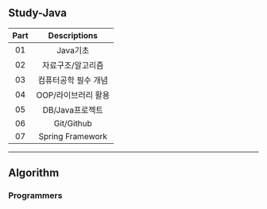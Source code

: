 ## Study-Java

|Part|Descriptions|
|:----:|:----:|
|01|Java기초|
|02|자료구조/알고리즘|
|03|컴퓨터공학 필수 개념|
|04|OOP/라이브러리 활용|
|05|DB/Java프로젝트|
|06|Git/Github|
|07|Spring Framework|

-----

## Algorithm
### Programmers
